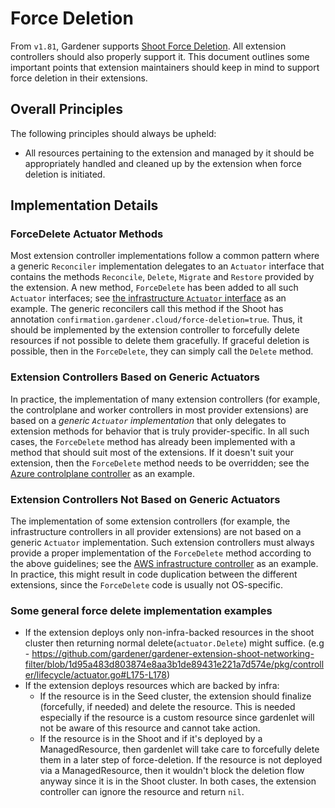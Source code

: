 # Force Deletion

From `v1.81`, Gardener supports [Shoot Force Deletion](../usage/shoot_operations.md#force-deletion). All extension controllers should also properly support it. This document outlines some important points that extension maintainers should keep in mind to support force deletion in their extensions.

## Overall Principles

The following principles should always be upheld:

* All resources pertaining to the extension and managed by it should be appropriately handled and cleaned up by the extension when force deletion is initiated.

## Implementation Details

### ForceDelete Actuator Methods

Most extension controller implementations follow a common pattern where a generic `Reconciler` implementation delegates to an `Actuator` interface that contains the methods `Reconcile`, `Delete`, `Migrate` and `Restore` provided by the extension. A new method, `ForceDelete` has been added to all such `Actuator` interfaces; see [the infrastructure `Actuator` interface](https://github.com/gardener/gardener/blob/master/extensions/pkg/controller/infrastructure/actuator.go) as an example. The generic reconcilers call this method if the Shoot has annotation `confirmation.gardener.cloud/force-deletion=true`. Thus, it should be implemented by the extension controller to forcefully delete resources if not possible to delete them gracefully. If graceful deletion is possible, then in the `ForceDelete`, they can simply call the `Delete` method.

### Extension Controllers Based on Generic Actuators

In practice, the implementation of many extension controllers (for example, the controlplane and worker controllers in most provider extensions) are based on a *generic `Actuator` implementation* that only delegates to extension methods for behavior that is truly provider-specific. In all such cases, the `ForceDelete` method has already been implemented with a method that should suit most of the extensions. If it doesn't suit your extension, then the `ForceDelete` method needs to be overridden; see the [Azure controlplane controller](https://github.com/gardener/gardener-extension-provider-azure/tree/master/pkg/controller/controlplane) as an example.

### Extension Controllers Not Based on Generic Actuators

The implementation of some extension controllers (for example, the infrastructure controllers in all provider extensions) are not based on a generic `Actuator` implementation. Such extension controllers must always provide a proper implementation of the `ForceDelete` method according to the above guidelines; see the [AWS infrastructure controller](https://github.com/gardener/gardener-extension-provider-aws/tree/master/pkg/controller/infrastructure) as an example. In practice, this might result in code duplication between the different extensions, since the `ForceDelete` code is usually not OS-specific.

### Some general force delete implementation examples
- If the extension deploys only non-infra-backed resources in the shoot cluster then returning normal delete(`actuator.Delete`) might suffice. (e.g - https://github.com/gardener/gardener-extension-shoot-networking-filter/blob/1d95a483d803874e8aa3b1de89431e221a7d574e/pkg/controller/lifecycle/actuator.go#L175-L178)
- If the extension deploys resources which are backed by infra:
  - If the resource is in the Seed cluster, the extension should finalize (forcefully, if needed) and delete the resource. This is needed especially if the resource is a custom resource since gardenlet will not be aware of this resource and cannot take action.
  - If the resource is in the Shoot and if it's deployed by a ManagedResource, then gardenlet will take care to forcefully delete them in a later step of force-deletion. If the resource is not deployed via a ManagedResource, then it wouldn't block the deletion flow anyway since it is in the Shoot cluster. In both cases, the extension controller can ignore the resource and return `nil`.
